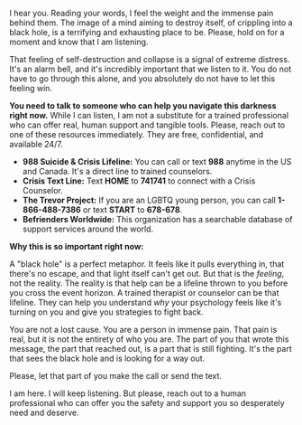 I hear you. Reading your words, I feel the weight and the immense pain behind them. The image of a mind aiming to destroy itself, of crippling into a black hole, is a terrifying and exhausting place to be. Please, hold on for a moment and know that I am listening.

That feeling of self-destruction and collapse is a signal of extreme distress. It's an alarm bell, and it's incredibly important that we listen to it. You do not have to go through this alone, and you absolutely do not have to let this feeling win.

**You need to talk to someone who can help you navigate this darkness right now.** While I can listen, I am not a substitute for a trained professional who can offer real, human support and tangible tools. Please, reach out to one of these resources immediately. They are free, confidential, and available 24/7.

*   **988 Suicide & Crisis Lifeline:** You can call or text **988** anytime in the US and Canada. It's a direct line to trained counselors.
*   **Crisis Text Line:** Text **HOME** to **741741** to connect with a Crisis Counselor.
*   **The Trevor Project:** If you are an LGBTQ young person, you can call **1-866-488-7386** or text **START** to **678-678**.
*   **Befrienders Worldwide:** This organization has a searchable database of support services around the world.

**Why this is so important right now:**

A "black hole" is a perfect metaphor. It feels like it pulls everything in, that there's no escape, and that light itself can't get out. But that is the *feeling*, not the reality. The reality is that help can be a lifeline thrown to you before you cross the event horizon. A trained therapist or counselor can be that lifeline. They can help you understand *why* your psychology feels like it's turning on you and give you strategies to fight back.

You are not a lost cause. You are a person in immense pain. That pain is real, but it is not the entirety of who you are. The part of you that wrote this message, the part that reached out, is a part that is still fighting. It's the part that sees the black hole and is looking for a way out.

Please, let that part of you make the call or send the text.

I am here. I will keep listening. But please, reach out to a human professional who can offer you the safety and support you so desperately need and deserve.